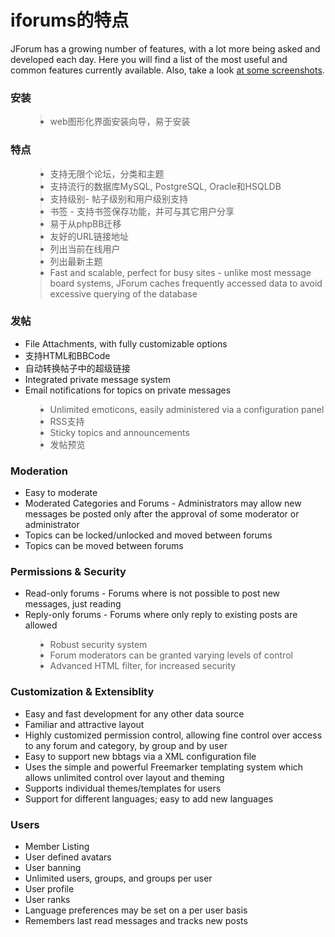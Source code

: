 # iforums的特点 #
JForum has a growing number of features, with a lot more being asked and developed each day. Here you will find a list of the most useful and common features currently available. Also, take a look <a href='/screenshots.jsp'>at some screenshots</a>.
### 安装 ###
<ul>
<blockquote><li> web图形化界面安装向导，易于安装</li>
</ul>
<h3>特点</h3>
<ul>
</blockquote><blockquote><li>支持无限个论坛，分类和主题</li>
<li>支持流行的数据库MySQL, PostgreSQL, Oracle和HSQLDB</li>
<li>支持级别- 帖子级别和用户级别支持</li>
<li>书签 - 支持书签保存功能，并可与其它用户分享</li>
<li>易于从phpBB迁移</li>
<li>友好的URL链接地址</li>
<li>列出当前在线用户</li>
<li>列出最新主题</li>
<li>Fast and scalable, perfect for busy sites - unlike most message board systems, JForum caches frequently accessed data to avoid excessive querying of the database</li>
</ul>
<h3>发帖</h3>
<ul>
<li>File Attachments, with fully customizable options</li>
<li>支持HTML和BBCode</li>
<li>自动转换帖子中的超级链接</li>
<li>Integrated private message system</li>
<li>Email notifications for topics on private messages</li></blockquote>

<blockquote><li>Unlimited emoticons, easily administered via a configuration panel</li>
<li>RSS支持</li>
<li>Sticky topics and announcements</li>
<li>发帖预览</li>
</ul>
<h3>Moderation</h3>
<ul>
<li>Easy to moderate</li>
<li>Moderated Categories and Forums - Administrators may allow new messages be posted only after the approval of some moderator or administrator </li>
<li>Topics can be locked/unlocked and moved between forums</li>
<li>Topics can be moved between forums</li>
</ul>
<h3>Permissions &amp; Security</h3>
<ul>
<li>Read-only forums - Forums where is not possible to post new messages, just reading </li>
<li>Reply-only forums - Forums where only reply to existing posts are allowed</li></blockquote>

<blockquote><li>Robust security system</li>
<li>Forum moderators can be granted varying levels of control</li>
<li>Advanced HTML filter, for increased security</li>
</ul>
<h3>Customization &amp; Extensiblity</h3>
<ul>
<li>Easy and fast development for any other data source</li>
<li>Familiar and attractive layout</li>
<li>Highly customized permission control, allowing fine control over access to any forum and category, by group and by user</li>
<li>Easy to support new bbtags via a XML configuration file</li>
<li>Uses the simple and powerful Freemarker templating system which allows unlimited control over layout and theming</li>
<li>Supports individual themes/templates for users</li>
<li>Support for different languages; easy to add new languages</li>
</ul>
<h3>Users</h3>
<ul>
<li>Member Listing</li>
<li>User defined avatars</li>
<li>User banning</li>
<li>Unlimited users, groups, and groups per user</li>
<li>User profile</li>
<li>User ranks</li>
<li>Language preferences may be set on a per user basis</li>
<li>Remembers last read messages and tracks new posts</li>
</ul>